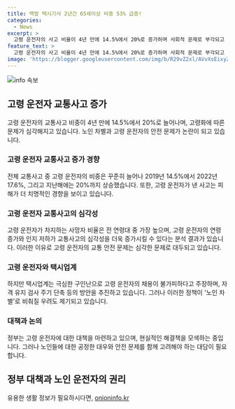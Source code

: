 ```yaml
---
title: 백발 택시기사 2년간 65세이상 비중 53% 급증!
categories:
  - News
excerpt: >
  고령 운전자의 사고 비율이 4년 만에 14.5%에서 20%로 증가하며 사회적 문제로 부각되고 있다. 특히 고령 운전자가 낸 사고는 피해가 치명적이며, 이는 젊은이들의 구인난으로 인한 택시업계의 구조적 문제와 연결돼 있다. 현재 고령 운전자들의 자격유지검사를 강화하고, 운전 적격여부 검사 기간을 단축하는 방안을 검토 중이지만, 이로 인한 노인 차별 우려도 제기되고 있다. 동시에 고령 운전자들이 어려운 상황에서 자신의 능력을 강조하며 이 문제를 인식하고 있다.
feature_text: >
  고령 운전자의 사고 비율이 4년 만에 14.5%에서 20%로 증가하며 사회적 문제로 부각되고 있다. 특히 고령 운전자가 낸 사고는 피해가 치명적이며, 이는 젊은이들의 구인난으로 인한 택시업계의 구조적 문제와 연결돼 있다. 현재 고령 운전자들의 자격유지검사를 강화하고, 운전 적격여부 검사 기간을 단축하는 방안을 검토 중이지만, 이로 인한 노인 차별 우려도 제기되고 있다. 동시에 고령 운전자들이 어려운 상황에서 자신의 능력을 강조하며 이 문제를 인식하고 있다.
image: 'https://blogger.googleusercontent.com/img/b/R29vZ2xl/AVvXsEixyZcFfHzMRdzZMjFBmAUKJYCLCGyLL1o632UiGVXcaFdKo_bkvkuCioo0uUKlGfBVcT3P84aROyZIXSBEx3Aw5nCQ3pTgDom1WDC4m8eifvWiAmWEEVb4x6G_l8C0QH225ldMjyaFvpxGEBGNO37VmDTDMHGhJPq73UglMfDca1-0aw/s1600/blogspot.png'
---
```


<p><img src="https://blogger.googleusercontent.com/img/b/R29vZ2xl/AVvXsEixyZcFfHzMRdzZMjFBmAUKJYCLCGyLL1o632UiGVXcaFdKo_bkvkuCioo0uUKlGfBVcT3P84aROyZIXSBEx3Aw5nCQ3pTgDom1WDC4m8eifvWiAmWEEVb4x6G_l8C0QH225ldMjyaFvpxGEBGNO37VmDTDMHGhJPq73UglMfDca1-0aw/s1600/blogspot.png" alt="info 속보" /></p>

<h2 data-ke-size="size26">고령 운전자 교통사고 증가</h2>

<p data-ke-size="size16">고령 운전자의 교통사고 비중이 4년 만에 14.5%에서 20%로 늘어나며, 고령화에 따른 문제가 심각해지고 있습니다. 노인 차별과 고령 운전자의 안전 문제가 논란이 되고 있습니다.</p>

<h3>고령 운전자 교통사고 증가 경향</h3>

<p data-ke-size="size16">전체 교통사고 중 고령 운전자의 비중은 꾸준히 늘어나 2019년 14.5%에서 2022년 17.6%, 그리고 지난해에는 20%까지 상승했습니다. 또한, 고령 운전자가 낸 사고는 피해가 더 치명적인 경향을 보이고 있습니다.</p>

<h3>고령 운전자 교통사고의 심각성</h3>

<p data-ke-size="size16">고령 운전자가 차지하는 사망자 비율은 전 연령대 중 가장 높으며, 고령 운전자의 연령 증가와 인지 저하가 교통사고의 심각성을 더욱 증가시킬 수 있다는 분석 결과가 있습니다. 이러한 이유로 고령 운전자의 교통 안전 문제는 심각한 문제로 대두되고 있습니다.</p>

<h3>고령 운전자와 택시업계</h3>

<p data-ke-size="size16">하지만 택시업계는 극심한 구인난으로 고령 운전자의 채용이 불가피하다고 주장하며, 자격 유지 검사 주기 단축 등의 방안을 추진하고 있습니다. 그러나 이러한 정책이 '노인 차별'로 비춰질 우려도 제기되고 있습니다.</p>

<h3>대책과 논의</h3>

<p data-ke-size="size16">정부는 고령 운전자에 대한 대책을 마련하고 있으며, 현실적인 해결책을 모색하는 중입니다. 그러나 노인들에 대한 공정한 대우와 안전 문제를 함께 고려해야 하는 대담이 필요합니다.</p>

<h2 data-ke-size="size26">정부 대책과 노인 운전자의 권리</h2>
유용한 생활 정보가 필요하시다면, <a href="https://onioninfo.kr" rel="dofollow">onioninfo.kr</a>


